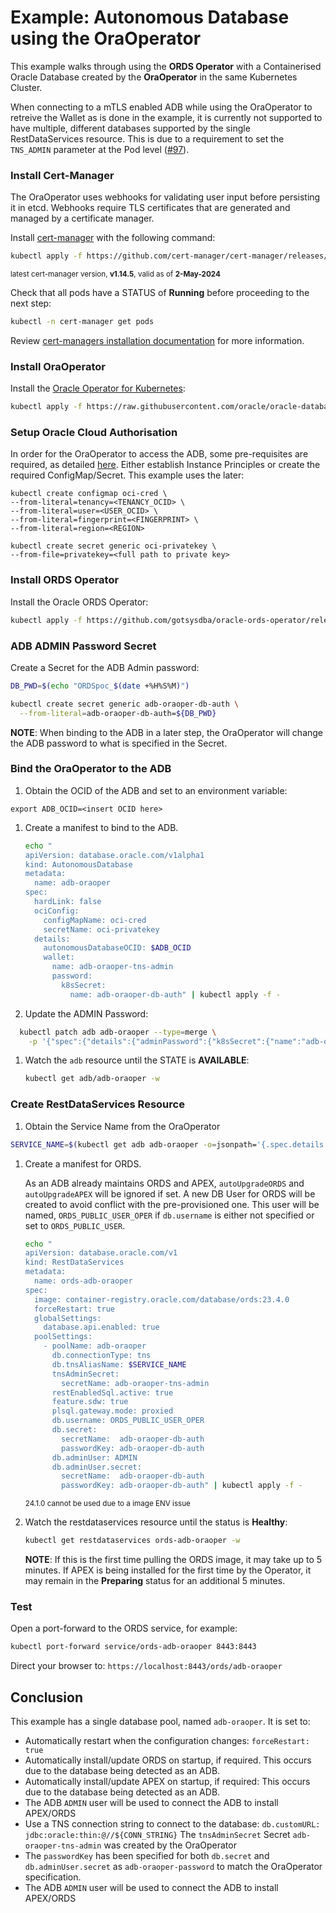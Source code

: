# Example: Autonomous Database using the OraOperator

This example walks through using the **ORDS Operator** with a Containerised Oracle Database created by the **OraOperator** in the same Kubernetes Cluster.

When connecting to a mTLS enabled ADB while using the OraOperator to retreive the Wallet as is done in the example, it is currently not supported to have multiple, different databases supported by the single RestDataServices resource.  This is due to a requirement to set the `TNS_ADMIN` parameter at the Pod level ([#97](https://github.com/oracle/oracle-database-operator/issues/97)).

### Install Cert-Manager

The OraOperator uses webhooks for validating user input before persisting it in etcd. 
Webhooks require TLS certificates that are generated and managed by a certificate manager.

Install [cert-manager](https://cert-manager.io/) with the following command:

```bash
kubectl apply -f https://github.com/cert-manager/cert-manager/releases/download/v1.14.5/cert-manager.yaml
```
<sup>latest cert-manager version, **v1.14.5**, valid as of **2-May-2024**</sup>

Check that all pods have a STATUS of **Running** before proceeding to the next step:
```bash
kubectl -n cert-manager get pods
```

Review [cert-managers installation documentation](https://cert-manager.io/docs/installation/kubectl/) for more information.

### Install OraOperator

Install the [Oracle Operator for Kubernetes](https://github.com/oracle/oracle-database-operator/tree/main):

```bash
kubectl apply -f https://raw.githubusercontent.com/oracle/oracle-database-operator/main/oracle-database-operator.yaml
```

### Setup Oracle Cloud Authorisation

In order for the OraOperator to access the ADB, some pre-requisites are required, as detailed [here](https://github.com/oracle/oracle-database-operator/blob/main/docs/adb/ADB_PREREQUISITES.md).  Either establish Instance Principles or create the required ConfigMap/Secret.  This example uses the later:

```
kubectl create configmap oci-cred \
--from-literal=tenancy=<TENANCY_OCID> \
--from-literal=user=<USER_OCID> \
--from-literal=fingerprint=<FINGERPRINT> \
--from-literal=region=<REGION>

kubectl create secret generic oci-privatekey \
--from-file=privatekey=<full path to private key>
```

### Install ORDS Operator

Install the Oracle ORDS Operator:

```bash
kubectl apply -f https://github.com/gotsysdba/oracle-ords-operator/releases/latest/download/oracle-ords-operator.yaml
```

### ADB ADMIN Password Secret

Create a Secret for the ADB Admin password:

```bash
DB_PWD=$(echo "ORDSpoc_$(date +%H%S%M)")

kubectl create secret generic adb-oraoper-db-auth \
  --from-literal=adb-oraoper-db-auth=${DB_PWD}
```

**NOTE**: When binding to the ADB in a later step, the OraOperator will change the ADB password to what is specified in the Secret.

### Bind the OraOperator to the ADB

1. Obtain the OCID of the ADB and set to an environment variable:

  ```
  export ADB_OCID=<insert OCID here>
  ```

1. Create a manifest to bind to the ADB.

    ```bash
    echo "
    apiVersion: database.oracle.com/v1alpha1
    kind: AutonomousDatabase
    metadata:
      name: adb-oraoper
    spec:
      hardLink: false
      ociConfig:
        configMapName: oci-cred
        secretName: oci-privatekey
      details:
        autonomousDatabaseOCID: $ADB_OCID
        wallet:
          name: adb-oraoper-tns-admin
          password:
            k8sSecret:
              name: adb-oraoper-db-auth" | kubectl apply -f -
    ```

1. Update the ADMIN Password:

```bash
  kubectl patch adb adb-oraoper --type=merge \
    -p '{"spec":{"details":{"adminPassword":{"k8sSecret":{"name":"adb-oraoper-db-auth"}}}}}'
```

1. Watch the `adb` resource until the STATE is **AVAILABLE**:

    ```bash
    kubectl get adb/adb-oraoper -w
    ```

### Create RestDataServices Resource

1. Obtain the Service Name from the OraOperator

  ```bash
  SERVICE_NAME=$(kubectl get adb adb-oraoper -o=jsonpath='{.spec.details.dbName}'_TP)
  ```

1. Create a manifest for ORDS.

    As an ADB already maintains ORDS and APEX, `autoUpgradeORDS` and `autoUpgradeAPEX` will be ignored if set.  A new DB User for ORDS will be created to avoid conflict with the pre-provisioned one.  This user will be
    named, `ORDS_PUBLIC_USER_OPER` if `db.username` is either not specified or set to `ORDS_PUBLIC_USER`.

    ```bash
    echo "
    apiVersion: database.oracle.com/v1
    kind: RestDataServices
    metadata:
      name: ords-adb-oraoper
    spec:
      image: container-registry.oracle.com/database/ords:23.4.0
      forceRestart: true
      globalSettings:
        database.api.enabled: true
      poolSettings:
        - poolName: adb-oraoper
          db.connectionType: tns
          db.tnsAliasName: $SERVICE_NAME
          tnsAdminSecret:
            secretName: adb-oraoper-tns-admin
          restEnabledSql.active: true
          feature.sdw: true
          plsql.gateway.mode: proxied
          db.username: ORDS_PUBLIC_USER_OPER
          db.secret:
            secretName:  adb-oraoper-db-auth
            passwordKey: adb-oraoper-db-auth
          db.adminUser: ADMIN
          db.adminUser.secret:
            secretName:  adb-oraoper-db-auth
            passwordKey: adb-oraoper-db-auth" | kubectl apply -f -
    ```
    <sup>24.1.0 cannot be used due to a image ENV issue</sup>

1. Watch the restdataservices resource until the status is **Healthy**:
    ```bash
    kubectl get restdataservices ords-adb-oraoper -w
    ```

    **NOTE**: If this is the first time pulling the ORDS image, it may take up to 5 minutes.  If APEX
    is being installed for the first time by the Operator, it may remain in the **Preparing** 
    status for an additional 5 minutes.


### Test

Open a port-forward to the ORDS service, for example:

```bash
kubectl port-forward service/ords-adb-oraoper 8443:8443
```

Direct your browser to: `https://localhost:8443/ords/adb-oraoper`

## Conclusion

This example has a single database pool, named `adb-oraoper`.  It is set to:

* Automatically restart when the configuration changes: `forceRestart: true`
* Automatically install/update ORDS on startup, if required.  This occurs due to the database being detected as an ADB.
* Automatically install/update APEX on startup, if required: This occurs due to the database being detected as an ADB.
* The ADB `ADMIN` user will be used to connect the ADB to install APEX/ORDS
* Use a TNS connection string to connect to the database: `db.customURL: jdbc:oracle:thin:@//${CONN_STRING}`
  The `tnsAdminSecret` Secret `adb-oraoper-tns-admin` was created by the OraOperator
* The `passwordKey` has been specified for both `db.secret` and `db.adminUser.secret` as `adb-oraoper-password` to match the OraOperator specification.
* The ADB `ADMIN` user will be used to connect the ADB to install APEX/ORDS
